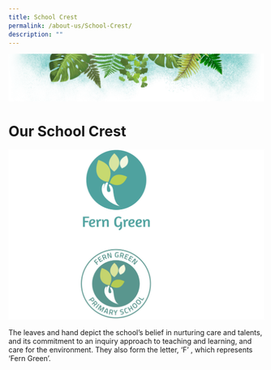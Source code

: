 ```yaml
---
title: School Crest
permalink: /about-us/School-Crest/
description: ""
---
```

![](/images/Banner.png)

# **Our School Crest**

![](/images/Crest2.png)

The leaves and hand depict the school’s belief in nurturing care and talents, and its commitment to an inquiry approach to teaching and learning, and care for the environment. They also form the letter, ‘F’ , which represents ‘Fern Green’.